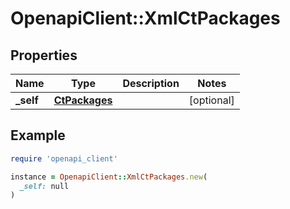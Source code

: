 # OpenapiClient::XmlCtPackages

## Properties

| Name | Type | Description | Notes |
| ---- | ---- | ----------- | ----- |
| **_self** | [**CtPackages**](CtPackages.md) |  | [optional] |

## Example

```ruby
require 'openapi_client'

instance = OpenapiClient::XmlCtPackages.new(
  _self: null
)
```

